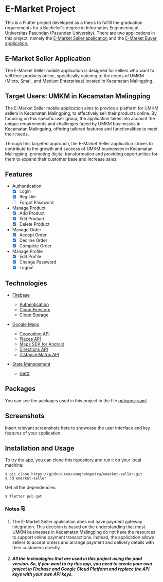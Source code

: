 # E-Market Project
This is a Flutter project developed as a thesis to fulfill the graduation requirements for a Bachelor's degree in Informatics Engineering at Universitas Pasundan (Pasundan University). There are two applications in this project, namely the [E-Market Seller application](https://github.com/anugrahsputra/emarket-seller.git) and the [E-Market Buyer application.](https://github.com/anugrahsputra/emarket-buyer.git)

## E-Market Seller Application
The E-Market Seller mobile application is designed for sellers who want to sell their products online, specifically catering to the needs of UMKM (Micro, Small, and Medium Enterprises) located in Kecamatan Malingping.

## Target Users: UMKM in Kecamatan Malingping
The E-Market Seller mobile application aims to provide a platform for UMKM sellers in Kecamatan Malingping, to effectively sell their products online. By focusing on this specific user group, the application takes into account the unique requirements and challenges faced by UMKM businesses in Kecamatan Malingping, offering tailored features and functionalities to meet their needs.

Through this targeted approach, the E-Market Seller application strives to contribute to the growth and success of UMKM businesses in Kecamatan Malingping, promoting digital transformation and providing opportunities for them to expand their customer base and increase sales.

## Features

- Authentication
    - [x] Login
    - [x] Register
    - [ ] Forgot Password

- Manage Product
    - [x] Add Product
    - [x] Edit Product
    - [x] Delete Product

- Manage Order
    - [x] Accept Order
    - [x] Decline Order
    - [x] Complete Order

- Manage Profile
    - [x] Edit Profile
    - [x] Change Password
    - [x] Logout

## Technologies

- [Firebase](https://firebase.google.com/)
    - [Authentication](https://firebase.google.com/docs/auth)
    - [Cloud Firestore](https://firebase.google.com/docs/firestore)
    - [Cloud Storage](https://firebase.google.com/docs/storage)

- [Google Maps](https://developers.google.com/maps/documentation)
    - [Geocoding API](https://developers.google.com/maps/documentation/geocoding/overview)
    - [Places API](https://developers.google.com/maps/documentation/places/web-service/overview)
    - [Maps SDK for Android](https://developers.google.com/maps/documentation/android-sdk/overview)
    - [Directions API](https://developers.google.com/maps/documentation/directions/overview)
    - [Distance Matrix API](https://developers.google.com/maps/documentation/distance-matrix/overview)

- [State Management](https://flutter.dev/docs/development/data-and-backend/state-mgmt)
    - [GetX](https://pub.dev/packages/get)

## Packages

You can see the packages used in this project in the file [pubspec.yaml](pubspec.yaml).

## Screenshots

Insert relevant screenshots here to showcase the user interface and key features of your application.

## Installation and Usage

To try the app, you can clone this repository and run it on your local machine:
```
$ git clone https://github.com/anugrahsputra/emarket-seller.git
$ cd emarket-seller
```
Get all the dependencies:
```
$ flutter pub get
```


### Notes 🗒️
1. The E-Market Seller application does not have payment gateway integration. This decision is based on the understanding that most UMKM businesses in Kecamatan Malingping do not have the resources to support online payment transactions. Instead, the application allows sellers to accept orders and arrange payment and delivery details with their customers directly.

2. ##### All the technologies that are used in this project using the paid version. So, if you want to try this app, you need to create your own project in Firebase and Google Cloud Platform and replace the API keys with your own API keys.

